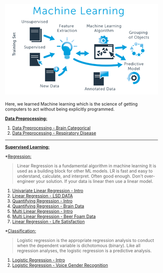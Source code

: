 ![png](images/ml_image.png)
---
Here, we learned Machine learning which is the science of getting computers to act without being explicitly programmed.



**[Data Preprocessing:](https://github.com/cliferraren/Machine-Learning/tree/master/Data%20PreProcessing)**

 1. [Data Preprocessing - Brain Categorical](https://github.com/cliferraren/Machine-Learning/blob/master/Data%20PreProcessing/Data%20Preprocessing.ipynb)
 2. [Data Preprocessing - Respiratory Disease](https://github.com/cliferraren/Machine-Learning/blob/master/Data%20PreProcessing/Respiratory%20Disease.ipynb)
---

**[Supervised Learning:](https://github.com/cliferraren/Machine-Learning/tree/master/Supervised)**


*[Regression:](https://github.com/cliferraren/Machine-Learning/tree/master/Supervised/Linear%20Regression)

> Linear Regression is a fundamental algorithm in machine learning
> It is used as a building block for other ML models.
> LR is fast and easy to understand, calculate, and interpret.
> Often good enough. Don't over-engineer your solution. If your data is linear then use a linear model.
 1. [Univariate Linear Regression - Intro](https://github.com/cliferraren/Machine-Learning/blob/master/Supervised/Linear%20Regression/Univariate_Linear_Regression.ipynb)
 2. [Linear Regression - LSD DATA](https://github.com/cliferraren/Machine-Learning/blob/master/Supervised/Linear%20Regression/LinearRegression_LSD_DATA.ipynb)
 3. [Quantifying Regression - Intro](https://github.com/cliferraren/Machine-Learning/blob/master/Supervised/Linear%20Regression/Quantifying_Regression.ipynb)
 4. [Quantifying Regression - Brain Data](https://github.com/cliferraren/Machine-Learning/blob/master/Supervised/Linear%20Regression/Quantifying%20Linear%20Regression_Brain.ipynb)
 5. [Multi Linear Regression - Intro](https://github.com/cliferraren/Machine-Learning/blob/master/Supervised/Linear%20Regression/MultiVariate%20Linear%20Regression.ipynb)
 6. [Multi Linear Regression - Beer Foam Data](https://github.com/cliferraren/Machine-Learning/blob/master/Supervised/Linear%20Regression/MultiLinear%20Regression%20-%20Beer.ipynb)
 7. [Linear Regression - Life Satisfaction](https://github.com/cliferraren/Machine-Learning/blob/master/Supervised/Linear%20Regression/LifeSatisfaction_vs_Income.ipynb)


*[Classification:](https://github.com/cliferraren/Machine-Learning/tree/master/Supervised/Logistic%20Regression)

>Logistic regression is the appropriate regression analysis to conduct when the dependent variable is dichotomous (binary). Like all regression analyses, the logistic regression is a predictive analysis.

1. [Logistic Regression - Intro](https://github.com/cliferraren/Machine-Learning/blob/master/Supervised/Logistic%20Regression/Logistic%20Regression%20-Intro.ipynb)
1. [Logistic Regression - Voice Gender Recognition](https://github.com/cliferraren/Machine-Learning/blob/master/Supervised/Logistic%20Regression/Voice%20Recognition.ipynb)

 

